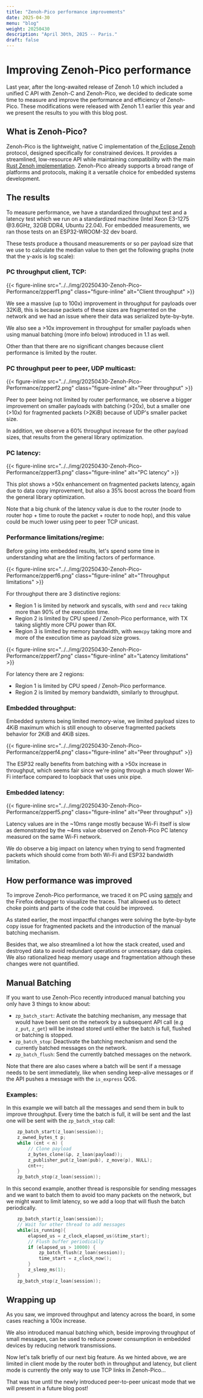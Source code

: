 ```yaml
---
title: "Zenoh-Pico performance improvements"
date: 2025-04-30
menu: "blog"
weight: 20250430
description: "April 30th, 2025 -- Paris."
draft: false
---
```


# Improving Zenoh-Pico performance

Last year, after the long-awaited release of Zenoh 1.0 which included a unified C API with Zenoh-C and Zenoh-Pico, we decided to dedicate some time to measure and improve the performance and efficiency of Zenoh-Pico. These modifications were released with Zenoh 1.1 earlier this year and we present the results to you with this blog post.

## What is Zenoh-Pico?

Zenoh-Pico is the lightweight, native C implementation of the[ Eclipse Zenoh](http://zenoh.io) protocol, designed specifically for constrained devices. It provides a streamlined, low-resource API while maintaining compatibility with the main[ Rust Zenoh implementation](https://github.com/eclipse-zenoh/zenoh). Zenoh-Pico already supports a broad range of platforms and protocols, making it a versatile choice for embedded systems development.

## The results

To measure performance, we have a standardized throughput test and a latency test which we run on a standardized machine (Intel Xeon E3-1275 @3.6GHz, 32GB DDR4, Ubuntu 22.04). For embedded measurements, we ran those tests on an ESP32-WROOM-32 dev board. 

These tests produce a thousand measurements or so per payload size that we use to calculate the median value to then get the following graphs (note that the y-axis is log scale):

### PC throughput client, TCP:

{{< figure-inline
    src="../../img/20250430-Zenoh-Pico-Performance/zpperf1.png"
    class="figure-inline"
    alt="Client throughput" >}}

We see a massive (up to 100x) improvement in throughput for payloads over 32KiB, this is because packets of these sizes are fragmented on the network and we had an issue where their data was serialized byte-by-byte.

We also see a >10x improvement in throughput for smaller payloads when using manual batching (more info below) introduced in 1.1 as well. 

Other than that there are no significant changes because client performance is limited by the router.

 ### PC throughput peer to peer, UDP multicast:

{{< figure-inline
    src="../../img/20250430-Zenoh-Pico-Performance/zpperf2.png"
    class="figure-inline"
    alt="Peer throughput" >}}

Peer to peer being not limited by router performance, we observe a bigger improvement on smaller payloads with batching (>20x), but a smaller one (>10x) for fragmented packets (>2KiB) because of UDP's smaller packet size. 

In addition, we observe a 60% throughput increase for the other payload sizes, that results from the general library optimization.

### PC latency:

{{< figure-inline
    src="../../img/20250430-Zenoh-Pico-Performance/zpperf3.png"
    class="figure-inline"
    alt="PC latency" >}}

This plot shows a >50x enhancement on fragmented packets latency, again due to data copy improvement, but also a 35% boost across the board from the general library optimization. 

Note that a big chunk of the latency value is due to the router (node to router hop + time to route the packet + router to node hop), and this value could be much lower using peer to peer TCP unicast.

### Performance limitations/regime:

Before going into embedded results, let's spend some time in understanding what are the limiting factors of performance.

{{< figure-inline
    src="../../img/20250430-Zenoh-Pico-Performance/zpperf6.png"
    class="figure-inline"
    alt="Throughput limitations" >}}

For throughput there are 3 distinctive regions:
* Region 1 is limited by network and syscalls, with `send` and `recv` taking more than 90% of the execution time.
* Region 2 is limited by CPU speed / Zenoh-Pico performance, with TX taking slightly more CPU power than RX.
* Region 3 is limited by memory bandwidth, with `memcpy` taking more and more of the execution time as payload size grows.

{{< figure-inline
    src="../../img/20250430-Zenoh-Pico-Performance/zpperf7.png"
    class="figure-inline"
    alt="Latency limitations" >}}

For latency there are 2 regions:
* Region 1 is limited by CPU speed / Zenoh-Pico performance.
* Region 2 is limited by memory bandwidth, similarly to throughput.

### Embedded throughput:

Embedded systems being limited memory-wise, we limited payload sizes to 4KiB maximum which is still enough to observe fragmented packets behavior for 2KiB and 4KiB sizes.

{{< figure-inline
    src="../../img/20250430-Zenoh-Pico-Performance/zpperf4.png"
    class="figure-inline"
    alt="Peer throughput" >}}

The ESP32 really benefits from batching with a >50x increase in throughput, which seems fair since we're going through a much slower Wi-Fi interface compared to loopback that uses unix pipe.

### Embedded latency:

{{< figure-inline
    src="../../img/20250430-Zenoh-Pico-Performance/zpperf5.png"
    class="figure-inline"
    alt="Peer throughput" >}}

Latency values are in the ~10ms range mostly because Wi-Fi itself is slow as demonstrated by the ~4ms value observed on Zenoh-Pico PC latency measured on the same Wi-Fi network.

We do observe a big impact on latency when trying to send fragmented packets which should come from both Wi-Fi and ESP32 bandwidth limitation.

## How performance was improved

To improve Zenoh-Pico performance, we traced it on PC using [samply](https://github.com/mstange/samply) and the Firefox debugger to visualize the traces. That allowed us to detect choke points and parts of the code that could be improved.

As stated earlier, the most impactful changes were solving the byte-by-byte copy issue for fragmented packets and the introduction of the manual batching mechanism.

Besides that, we also streamlined a lot how the stack created, used and destroyed data to avoid redundant operations or unnecessary data copies. We also rationalized heap memory usage and fragmentation although these changes were not quantified.

## Manual Batching

If you want to use Zenoh-Pico recently introduced manual batching you only have 3 things to know about:
* `zp_batch_start`: Activate the batching mechanism, any message that would have been sent on the network by a subsequent API call (e.g `z_put`, `z_get`) will be instead stored until either the batch is full, flushed or batching is stopped.
* `zp_batch_stop`: Deactivate the batching mechanism and send the currently batched messages on the network.
* `zp_batch_flush`: Send the currently batched messages on the network.

Note that there are also cases where a batch will be sent if a message needs to be sent immediately, like when sending keep-alive messages or if the API pushes a message with the `is_express` QOS.

### Examples:

In this example we will batch all the messages and send them in bulk to improve throughput. Every time the batch is full, it will be sent and the last one will be sent with the `zp_batch_stop` call:

```C
    zp_batch_start(z_loan(session));
    z_owned_bytes_t p;
    while (cnt < n) {
        // Clone payload
        z_bytes_clone(&p, z_loan(payload));
        z_publisher_put(z_loan(pub), z_move(p), NULL);
        cnt++;
    }
    zp_batch_stop(z_loan(session));
```

In this second example, another thread is responsible for sending messages and we want to batch them to avoid too many packets on the network, but we might want to limit latency, so we add a loop that will flush the batch periodically.

```C
    zp_batch_start(z_loan(session));
    // Wait for other thread to add messages
    while(is_running){
        elapsed_us = z_clock_elapsed_us(&time_start);
        // Flush buffer periodically
        if (elapsed_us > 10000) {
            zp_batch_flush(z_loan(session));
            time_start = z_clock_now();
        }
        z_sleep_ms(1);
    }
    zp_batch_stop(z_loan(session));
```

## Wrapping up

As you saw, we improved throughput and latency across the board, in some cases reaching a 100x increase.

We also introduced manual batching which, beside improving throughput of small messages, can be used to reduce power consumption in embedded devices by reducing network transmissions. 

Now let's talk briefly of our next big feature. As we hinted above, we are limited in client mode by the router both in throughput and latency, but client mode is currently the only way to use TCP links in Zenoh-Pico... 

That was true until the newly introduced peer-to-peer unicast mode that we will present in a future blog post!
